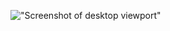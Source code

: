 
!["Screenshot of desktop viewport"](https://github.com/soupIsTheCurrencyOfTheFuture/soupIsTheCurrencyOfTheFuture/blob/main/ezgif.com-gif-maker.gif)

<!--
**soupIsTheCurrencyOfTheFuture/soupIsTheCurrencyOfTheFuture** is a ✨ _special_ ✨ repository because its `README.md` (this file) appears on your GitHub profile.

Here are some ideas to get you started:

- 🔭 I’m currently working on ...
- 🌱 I’m currently learning ...
- 👯 I’m looking to collaborate on ...
- 🤔 I’m looking for help with ...
- 💬 Ask me about ...
- 📫 How to reach me: ...
- 😄 Pronouns: ...
- ⚡ Fun fact: ...
-->
